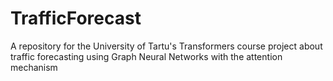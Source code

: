 # TrafficForecast
A repository for the University of Tartu's Transformers course project about traffic forecasting using Graph Neural Networks with the attention mechanism
